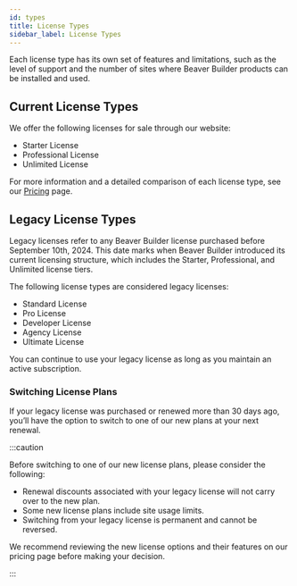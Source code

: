 ```yaml
---
id: types
title: License Types
sidebar_label: License Types
---
```


Each license type has its own set of features and limitations, such as the level of support and the number of sites where Beaver Builder products can be installed and used.

## Current License Types

We offer the following licenses for sale through our website:

- Starter License
- Professional License
- Unlimited License

For more information and a detailed comparison of each license type, see our [Pricing](https://www.wpbeaverbuilder.com/pricing) page.

## Legacy License Types

Legacy licenses refer to any Beaver Builder license purchased before September 10th, 2024. This date marks when Beaver Builder introduced its current licensing structure, which includes the Starter, Professional, and Unlimited license tiers.

The following license types are considered legacy licenses:

- Standard License
- Pro License
- Developer License
- Agency License
- Ultimate License

You can continue to use your legacy license as long as you maintain an active subscription.

### Switching License Plans

If your legacy license was purchased or renewed more than 30 days ago, you’ll have the option to switch to one of our new plans at your next renewal.

:::caution

Before switching to one of our new license plans, please consider the following:

- Renewal discounts associated with your legacy license will not carry over to the new plan.
- Some new license plans include site usage limits.
- Switching from your legacy license is permanent and cannot be reversed.
  
We recommend reviewing the new license options and their features on our pricing page before making your decision.

:::
